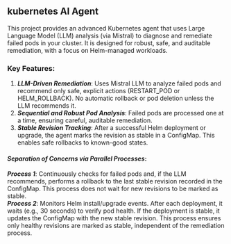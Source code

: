 ## kubernetes AI Agent

This project provides an advanced Kubernetes agent that uses Large Language Model (LLM) analysis (via Mistral) to diagnose and remediate failed pods in your cluster. 
It is designed for robust, safe, and auditable remediation, with a focus on Helm-managed workloads.

### **Key Features**:

1. **_LLM-Driven Remediation_**: Uses Mistral LLM to analyze failed pods and recommend only safe, explicit actions (RESTART_POD or HELM_ROLLBACK). No automatic rollback or pod deletion unless the LLM recommends it.
2. **_Sequential and Robust Pod Analysis_**: Failed pods are processed one at a time, ensuring careful, auditable remediation.
3. **_Stable Revision Tracking_**: After a successful Helm deployment or upgrade, the agent marks the revision as stable in a ConfigMap. This enables safe rollbacks to known-good states.

#### **_Separation of Concerns via Parallel Processes_**:<br>
**_Process 1_**: Continuously checks for failed pods and, if the LLM recommends, performs a rollback to the last stable revision recorded in the ConfigMap. This process does not wait for new revisions to be marked as stable.<br>
**_Process 2_**: Monitors Helm install/upgrade events. After each deployment, it waits (e.g., 30 seconds) to verify pod health. If the deployment is stable, it updates the ConfigMap with the new stable revision.
This process ensures only healthy revisions are marked as stable, independent of the remediation process.

